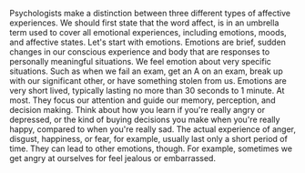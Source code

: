 Psychologists make a distinction between three different types of affective
experiences. We should first state that the word affect, is in an umbrella term
used to cover all emotional experiences, including emotions, moods, and
affective states. Let's start with emotions. Emotions are brief, sudden changes
in our conscious experience and body that are responses to personally
meaningful situations. We feel emotion about very specific situations. Such as
when we fail an exam, get an A on an exam, break up with our significant other,
or have something stolen from us. Emotions are very short lived, typically
lasting no more than 30 seconds to 1 minute. At most. They focus our attention
and guide our memory, perception, and decision making. Think about how you
learn if you're really angry or depressed, or the kind of buying decisions you
make when you're really happy, compared to when you're really sad. The actual
experience of anger, disgust, happiness, or fear, for example, usually last
only a short period of time. They can lead to other emotions, though. For
example, sometimes we get angry at ourselves for feel jealous or embarrassed.
